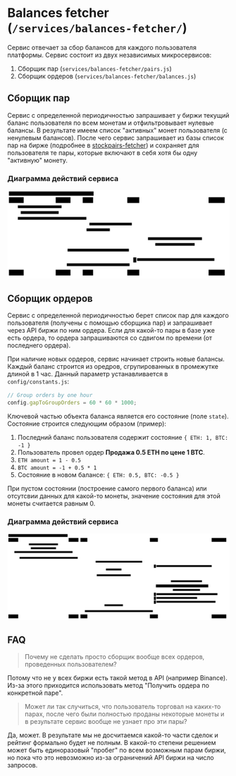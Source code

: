 # Balances fetcher (`/services/balances-fetcher/`)

Сервис отвечает за сбор балансов для каждого пользователя платформы. Сервис состоит из двух независимых микросервисов:

1. Сборщик пар (`services/balances-fetcher/pairs.js`)
2. Сборщик ордеров (`services/balances-fetcher/balances.js`)

## Сборщик пар

Сервис с определенной периодичностью запрашивает у биржи текущий баланс пользователя по всем монетам и отфильтровывает нулевые балансы. В результате имеем список "активных" монет пользователя (с ненулевым балансов). После чего сервис запрашивает из базы список пар на бирже (подробнее в [stockpairs-fetcher](/docs/services/stockpairs-fetcher.md)) и сохраняет для пользователя те пары, которые включают в себя хотя бы одну "активную" монету.

### Диаграмма действий сервиса

![diag](/docs/images/balances-fetcher-pair.svg)

## Сборщик ордеров

Сервис с определенной периодичностью берет список пар для каждого пользователя (получены с помощью сборщика пар) и запрашивает через API биржи по ним ордера. Если для какой-то пары в базе уже есть ордера, то ордера запрашиваются со сдвигом по времени (от последнего ордера).

При наличие новых ордеров, сервис начинает строить новые балансы. Каждый баланс строится из оредров, сгрупированных в промежутке длиной в 1 час. Данный параметр устанавливается в `config/constants.js`:

```javascript
// Group orders by one hour
config.gapToGroupOrders = 60 * 60 * 1000;
```

Ключевой частью объекта баланса является его состояние (поле `state`). Состояние строится следующим образом (пример):

1. Последний баланс пользователя содержит состояние `{ ETH: 1, BTC: -1 }`
2. Пользователь провел ордер __Продажа 0.5 ETH по цене 1 BTC__.
  1. `ETH amount = 1 - 0.5`
  2. `BTC amount = -1 + 0.5 * 1`
3. Состояние в новом балансе: `{ ETH: 0.5, BTC: -0.5 }`

При пустом состоянии (построение самого первого баланса) или отсутсвии данных для какой-то монеты, значение состояния для этой монеты считается равным 0.

### Диаграмма действий сервиса

![diag](/docs/images/balances-fetcher-balance.svg)

## FAQ

> Почему не сделать просто сборщик вообще всех ордеров, проведенных пользователем?

Потому что не у всех биржи есть такой метод в API (например Binance). Из-за этого приходится использовать метод "Получить ордера по конкретной паре".

> Может ли так случиться, что пользователь торговал на каких-то парах, после чего были полностью проданы некоторые монеты и в результате сервис вообще не узнает про эти пары?

Да, может. В результате мы не досчитаемся какой-то части сделок и рейтинг формально будет не полным. В какой-то степени решением может быть единоразовый "пробег" по всем возможным парам биржи, но пока что это невозможно из-за ограничений API биржи на число запросов.
